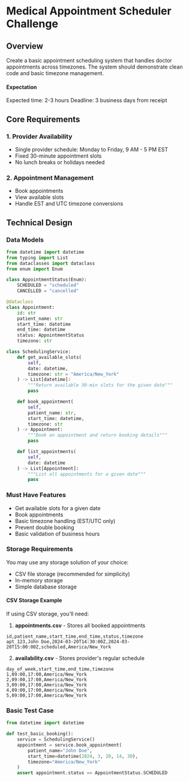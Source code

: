 # Medical Appointment Scheduler Challenge

## Overview
Create a basic appointment scheduling system that handles doctor appointments across timezones. The system should demonstrate clean code and basic timezone management.

#### Expectation
Expected time: 2-3 hours
Deadline: 3 business days from receipt

## Core Requirements

### 1. Provider Availability
- Single provider schedule: Monday to Friday, 9 AM - 5 PM EST
- Fixed 30-minute appointment slots
- No lunch breaks or holidays needed

### 2. Appointment Management
- Book appointments
- View available slots
- Handle EST and UTC timezone conversions

## Technical Design

### Data Models

```python
from datetime import datetime
from typing import List
from dataclasses import dataclass
from enum import Enum

class AppointmentStatus(Enum):
    SCHEDULED = "scheduled"
    CANCELLED = "cancelled"

@dataclass
class Appointment:
    id: str
    patient_name: str
    start_time: datetime
    end_time: datetime
    status: AppointmentStatus
    timezone: str

class SchedulingService:
    def get_available_slots(
        self,
        date: datetime,
        timezone: str = "America/New_York"
    ) -> List[datetime]:
        """Return available 30-min slots for the given date"""
        pass

    def book_appointment(
        self,
        patient_name: str,
        start_time: datetime,
        timezone: str
    ) -> Appointment:
        """Book an appointment and return booking details"""
        pass

    def list_appointments(
        self,
        date: datetime
    ) -> List[Appointment]:
        """List all appointments for a given date"""
        pass
```

### Must Have Features
- Get available slots for a given date
- Book appointments
- Basic timezone handling (EST/UTC only)
- Prevent double booking
- Basic validation of business hours

### Storage Requirements
You may use any storage solution of your choice:
- CSV file storage (recommended for simplicity)
- In-memory storage
- Simple database storage

#### CSV Storage Example
If using CSV storage, you'll need:

1. **appointments.csv** - Stores all booked appointments
```csv
id,patient_name,start_time,end_time,status,timezone
apt_123,John Doe,2024-03-20T14:30:00Z,2024-03-20T15:00:00Z,scheduled,America/New_York
```

2. **availability.csv** - Stores provider's regular schedule
```csv
day_of_week,start_time,end_time,timezone
1,09:00,17:00,America/New_York
2,09:00,17:00,America/New_York
3,09:00,17:00,America/New_York
4,09:00,17:00,America/New_York
5,09:00,17:00,America/New_York
```

### Basic Test Case
```python
from datetime import datetime

def test_basic_booking():
    service = SchedulingService()
    appointment = service.book_appointment(
        patient_name="John Doe",
        start_time=datetime(2024, 3, 20, 14, 30),
        timezone="America/New_York"
    )
    assert appointment.status == AppointmentStatus.SCHEDULED
```
```

